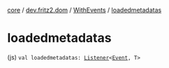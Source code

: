 [core](../../index.md) / [dev.fritz2.dom](../index.md) / [WithEvents](index.md) / [loadedmetadatas](./loadedmetadatas.md)

# loadedmetadatas

(js) `val loadedmetadatas: `[`Listener`](../-listener/index.md)`<`[`Event`](https://kotlinlang.org/api/latest/jvm/stdlib/org.w3c.dom.events/-event/index.html)`, T>`
